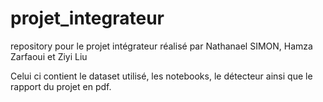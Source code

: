 # projet_integrateur
repository pour le projet intégrateur réalisé par Nathanael SIMON, Hamza Zarfaoui et Ziyi Liu

Celui ci contient le dataset utilisé, les notebooks, le détecteur ainsi que le rapport du projet en pdf.
